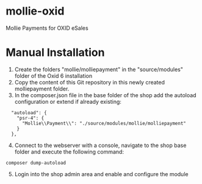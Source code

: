 # mollie-oxid
Mollie Payments for OXID eSales

# Manual Installation
1. Create the folders "mollie/molliepayment" in the "source/modules" folder of the Oxid 6 installation
2. Copy the content of this Git repository in this newly created molliepayment folder.
3. In the composer.json file in the base folder of the shop add the autoload configuration or extend if already existing:
```
  "autoload": {
    "psr-4": {
      "Mollie\\Payment\\": "./source/modules/mollie/molliepayment"
    }
  },
```
4. Connect to the webserver with a console, navigate to the shop base folder and execute the following command:
```
composer dump-autoload
```
5. Login into the shop admin area and enable and configure the module
